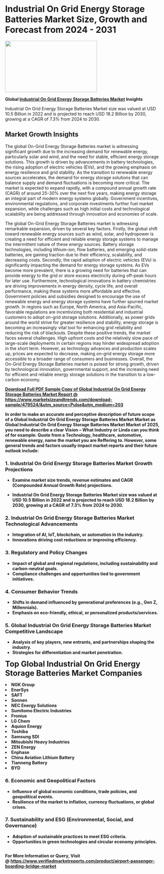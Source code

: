 <H1>Industrial On Grid Energy Storage Batteries Market Size, Growth and Forecast from 2024 - 2031</H1><img class="aligncenter size-medium wp-image-584254" src="https://thirdeyenews.in/wp-content/uploads/2024/09/Global-Market-Research-300x168.jpeg" alt="" width="300" height="168" /><p><strong>Global&nbsp;<a href="https://www.marketsizeandtrends.com/download-sample/479524/&amp;utm_source=Pulse&amp;utm_medium=203">Industrial On Grid Energy Storage Batteries Market</a> Insights</strong></p><p>Industrial On Grid Energy Storage Batteries Market size was valued at USD 10.5 Billion in 2022 and is projected to reach USD 18.2 Billion by 2030, growing at a CAGR of 7.3% from 2024 to 2030.</p><p><h2>Market Growth Insights</h2> <p>The global On-Grid Energy Storage Batteries market is witnessing significant growth due to the increasing demand for renewable energy, particularly solar and wind, and the need for stable, efficient energy storage solutions. This growth is driven by advancements in battery technologies, the rising adoption of electric vehicles (EVs), and the growing emphasis on energy resilience and grid stability. As the transition to renewable energy sources accelerates, the demand for energy storage solutions that can balance supply and demand fluctuations is becoming more critical. The market is expected to expand rapidly, with a compound annual growth rate (CAGR) of around 25-30% over the next five years, making energy storage an integral part of modern energy systems globally. Government incentives, environmental regulations, and corporate investments further fuel market expansion, while challenges such as high initial costs and technological scalability are being addressed through innovation and economies of scale.</p> <p><strong><a href="#"></a></strong></p> <p>The global On-Grid Energy Storage Batteries market is witnessing remarkable expansion, driven by several key factors. Firstly, the global shift toward renewable energy sources such as wind, solar, and hydropower is creating a need for efficient and reliable energy storage systems to manage the intermittent nature of these energy sources. Battery storage technologies, including lithium-ion, flow batteries, and emerging solid-state batteries, are gaining traction due to their efficiency, scalability, and decreasing costs. Secondly, the rapid adoption of electric vehicles (EVs) is significantly impacting the demand for energy storage systems. As EVs become more prevalent, there is a growing need for batteries that can provide energy to the grid or store excess electricity during off-peak hours for later use. Furthermore, technological innovations in battery chemistries are driving improvements in energy density, cycle life, and overall performance, making these systems more affordable and effective. Government policies and subsidies designed to encourage the use of renewable energy and energy storage systems have further spurred market growth. In regions such as Europe, North America, and Asia-Pacific, favorable regulations are incentivizing both residential and industrial customers to adopt on-grid storage solutions. Additionally, as power grids around the world strive for greater resilience and stability, energy storage is becoming an increasingly vital tool for enhancing grid reliability and reducing the risk of blackouts. Despite these positive trends, the market faces several challenges. High upfront costs and the relatively slow pace of large-scale deployments in certain regions may hinder widespread adoption in the short term. However, as technology advances and production scales up, prices are expected to decrease, making on-grid energy storage more accessible to a broader range of consumers and businesses. Overall, the On-Grid Energy Storage Batteries market is poised for strong growth, driven by technological innovation, governmental support, and the increasing need for efficient and reliable energy storage solutions in the transition to a low-carbon economy.</p> <p><strong><a href="#"></p><p><span class=""><strong>Download Full PDF Sample Copy of Global Industrial On Grid Energy Storage Batteries Market Report</strong> @ <a href="https://www.marketsizeandtrends.com/download-sample/479524/&amp;utm_source=Pulse&amp;utm_medium=203" target="_blank">https://www.marketsizeandtrends.com/download-sample/479524/&amp;utm_source=Pulse&amp;utm_medium=203</a></span></p><p>In order to make an accurate and perceptive description of future scope of a Global&nbsp;Industrial On Grid Energy Storage Batteries Market Market as Global&nbsp;Industrial On Grid Energy Storage Batteries Market Market of 2025, you need to describe a clear Vision &ndash; What Industry or Linda can you think of for example: Quote from a Technology, healthcare, automotive, renewable energy, name the market you are Reffering to. However, some general trends and factors usually impact market reports and their future outlook include:</p><h3>1.&nbsp;<strong>Industrial On Grid Energy Storage Batteries Market Growth Projections</strong></h3><ul><li>Examine market size trends, revenue estimates and CAGR (Compounded Annual Growth Rate) projections.</li><li><p>Industrial On Grid Energy Storage Batteries Market size was valued at USD 10.5 Billion in 2022 and is projected to reach USD 18.2 Billion by 2030, growing at a CAGR of 7.3% from 2024 to 2030.</p></li></ul><h3>2.&nbsp;<strong>Industrial On Grid Energy Storage Batteries Market Technological Advancements</strong></h3><ul><li>Integration of AI, IoT, blockchain, or automation in the industry.</li><li>Innovations driving cost reductions or improving efficiency.</li></ul><h3>3.&nbsp;<strong>Regulatory and Policy Changes</strong></h3><ul><li>Impact of global and regional regulations, including sustainability and carbon-neutral goals.</li><li>Compliance challenges and opportunities tied to government initiatives.</li></ul><h3>4.&nbsp;<strong>Consumer Behavior Trends</strong></h3><ul><li>Shifts in demand influenced by generational preferences (e.g., Gen Z, Millennials).</li><li>Emphasis on eco-friendly, ethical, or personalized products/services.</li></ul><h3>5.&nbsp;<strong>Global Industrial On Grid Energy Storage Batteries Market Competitive Landscape</strong></h3><ul><li>Analysis of key players, new entrants, and partnerships shaping the industry.</li><li>Strategies for differentiation and market penetration.</li></ul><p data-pm-slice="1 1 []"><span style="color: inherit; font-family: inherit; font-size: 25px;">Top Global Industrial On Grid Energy Storage Batteries Market Companies</span></p><div class="" data-test-id=""><p><li>NGK Group</li><li> EnerSys</li><li> SAFT</li><li> Sonnen</li><li> NEC Energy Solutions</li><li> Sumitomo Electric Industries</li><li> Fronius</li><li> LG Chem</li><li> Aquion Energy</li><li> Toshiba</li><li> Samsung SDI</li><li> Mitsubishi Heavy Industries</li><li> ZEN Energy</li><li> Enphase</li><li> China Aviation Lithium Battery</li><li> Tianneng Battery</li><li> BYD</li></p></div><h3>6.&nbsp;<strong>Economic and Geopolitical Factors</strong></h3><ul><li>Influence of global economic conditions, trade policies, and geopolitical events.</li><li>Resilience of the market to inflation, currency fluctuations, or global crises.</li></ul><h3>7.&nbsp;<strong>Sustainability and ESG (Environmental, Social, and Governance)</strong></h3><ul><li>Adoption of sustainable practices to meet ESG criteria.</li><li>Opportunities in green technologies and circular economy principles.</li></ul><h2><strong style="font-size: 14px;">For More Information or Query, Visit @&nbsp;</strong><a style="background-color: #ffffff; font-size: 14px;" href="https://www.marketsizeandtrends.com/report/industrial-on-grid-energy-storage-batteries-market/" target="_blank">https://www.verifiedmarketreports.com/product/airport-passenger-boarding-bridge-market</a></h2>
